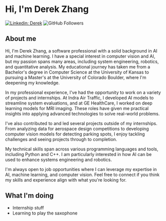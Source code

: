 # Hi, I'm Derek Zhang
[![Linkedin: Derek](https://img.shields.io/badge/-Derek-blue?style=flat-square&logo=Linkedin&logoColor=white&link=https://www.linkedin.com/in/derekzhang0000/)](https://www.linkedin.com/in/derekzhang0000/)
![GitHub Followers](https://img.shields.io/github/followers/DerekZhang0000?label=Follow&style=social)

## About me
<p>Hi, I'm Derek Zhang, a software professional with a solid background in AI and machine learning. I have a special interest in computer vision and AI, but my passion spans many areas, including system engineering, robotics, and quantitative analysis. My educational journey has taken me from a Bachelor's degree in Computer Science at the University of Kansas to pursuing a Master's at the University of Colorado Boulder, where I'm deepening my knowledge.

In my professional experience, I've had the opportunity to work on a variety of projects and internships. At Indra Air Traffic, I developed AI models to streamline system evaluations, and at GE HealthCare, I worked on deep learning models for MRI imaging. These roles have given me practical insights into applying advanced technologies to solve real-world problems.

I've also contributed to and led several projects outside of my internships. From analyzing data for aerospace design competitions to developing computer vision models for detecting parking spots, I enjoy tackling challenges and seeing projects through to completion.

My technical skills span across various programming languages and tools, including Python and C++. I am particularly interested in how AI can be used to enhance systems engineering and robotics.

I'm always open to job opportunities where I can leverage my expertise in AI, machine learning, and computer vision. Feel free to connect if you think my skills and experience align with what you're looking for.</p>

## What I'm doing
- Internship stuff
- Learning to play the saxophone
